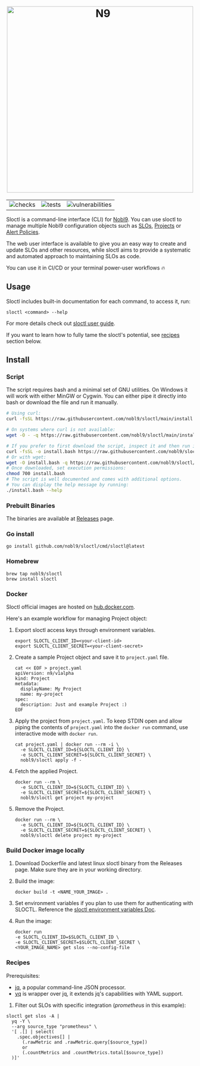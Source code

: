 <!-- markdownlint-disable line-length html -->
<h1 align="center">
   <picture>
      <source media="(prefers-color-scheme: dark)" srcset="https://github.com/nobl9/sloctl/assets/48822818/cef721c7-1394-4120-80d1-a5e6eb7c7b7e">
      <source media="(prefers-color-scheme: light)" srcset="https://github.com/nobl9/sloctl/assets/48822818/e137ac37-a299-4a24-951d-197642d31b1a">
      <img alt="N9" src="https://github.com/nobl9/sloctl/assets/48822818/e137ac37-a299-4a24-951d-197642d31b1a" width="500" />
   </picture>
</h1>

<div align="center">
  <table>
    <tr>
      <td>
        <img alt="checks" src="https://github.com/nobl9/sloctl/actions/workflows/checks.yml/badge.svg?event=push">
      </td>
      <td>
        <img alt="tests" src="https://github.com/nobl9/sloctl/actions/workflows/unit-tests.yml/badge.svg?event=push">
      </td>
      <td>
        <img alt="vulnerabilities" src="https://github.com/nobl9/sloctl/actions/workflows/vulns.yml/badge.svg?event=push">
      </td>
    </tr>
  </table>
</div>
<!-- markdownlint-enable line-length html -->

Sloctl is a command-line interface (CLI) for [Nobl9](https://www.nobl9.com/).
You can use sloctl to manage multiple Nobl9 configuration objects
such as [SLOs](https://docs.nobl9.com/getting-started/nobl9-resources/slo),
[Projects](https://docs.nobl9.com/getting-started/nobl9-resources/projects)
or [Alert Policies](https://docs.nobl9.com/getting-started/nobl9-resources/alert-policies).

The web user interface is available to give you an easy way to create
and update SLOs and other resources, while sloctl aims to provide a
systematic and automated approach to maintaining SLOs as code.

You can use it in CI/CD or your terminal power-user workflows :fire:

## Usage

Sloctl includes built-in documentation for each command, to access it, run:

```shell
sloctl <command> --help
```

For more details check out
[sloctl user guide](https://docs.nobl9.com/sloctl-user-guide).

If you want to learn how to fully tame the sloctl's potential, see
[recipes](#recipes) section below.

## Install

### Script

The script requires bash and a minimal set of GNU utilities.
On Windows it will work with either MinGW or Cygwin.
You can either pipe it directly into bash or download the file and run it manually.

```bash
# Using curl:
curl -fsSL https://raw.githubusercontent.com/nobl9/sloctl/main/install.bash | bash

# On systems where curl is not available:
wget -O - -q https://raw.githubusercontent.com/nobl9/sloctl/main/install.bash | bash

# If you prefer to first download the script, inspect it and then run it:
curl -fsSL -o install.bash https://raw.githubusercontent.com/nobl9/sloctl/main/install.bash
# Or with wget:
wget -O install.bash -q https://raw.githubusercontent.com/nobl9/sloctl/main/install.bash
# Once downloaded, set execution permissions:
chmod 700 install.bash
# The script is well documented and comes with additional options.
# You can display the help message by running:
./install.bash --help
```

### Prebuilt Binaries

The binaries are available at
[Releases](https://github.com/nobl9/sloctl/releases/latest) page.

### Go install

```shell
go install github.com/nobl9/sloctl/cmd/sloctl@latest
```

### Homebrew

```shell
brew tap nobl9/sloctl
brew install sloctl
```

### Docker

Sloctl official images are hosted on [hub.docker.com](https://hub.docker.com/r/nobl9/sloctl).

Here's an example workflow for managing Project object:

1. Export sloctl access keys through environment variables.

   ```shell
   export SLOCTL_CLIENT_ID=<your-client-id>
   export SLOCTL_CLIENT_SECRET=<your-client-secret>
   ```

2. Create a sample Project object and save it to `project.yaml` file.

   ```shell
   cat << EOF > project.yaml
   apiVersion: n9/v1alpha
   kind: Project
   metadata:
     displayName: My Project
     name: my-project
   spec:
     description: Just and example Project :)
   EOF
   ```

3. Apply the project from `project.yaml`.
   To keep STDIN open and allow piping the contents of `project.yaml` into
   the `docker run` command, use interactive mode with `docker run`.

   ```shell
   cat project.yaml | docker run --rm -i \
     -e SLOCTL_CLIENT_ID=${SLOCTL_CLIENT_ID} \
     -e SLOCTL_CLIENT_SECRET=${SLOCTL_CLIENT_SECRET} \
     nobl9/sloctl apply -f -
   ```

4. Fetch the applied Project.

   ```shell
   docker run --rm \
     -e SLOCTL_CLIENT_ID=${SLOCTL_CLIENT_ID} \
     -e SLOCTL_CLIENT_SECRET=${SLOCTL_CLIENT_SECRET} \
     nobl9/sloctl get project my-project
   ```

5. Remove the Project.

   ```shell
   docker run --rm \
     -e SLOCTL_CLIENT_ID=${SLOCTL_CLIENT_ID} \
     -e SLOCTL_CLIENT_SECRET=${SLOCTL_CLIENT_SECRET} \
     nobl9/sloctl delete project my-project
   ```

### Build Docker image locally

1. Download Dockerfile and latest linux sloctl binary from the Releases page.
   Make sure they are in your working directory.
2. Build the image:

   ```shell
   docker build -t <NAME_YOUR_IMAGE> .
   ```

3. Set environment variables if you plan to use them for authenticating with SLOCTL.
   Reference the [sloctl environment variables Doc](https://docs.nobl9.com/sloctl-user-guide/#configure-sloctl-with-environmental-variables).
4. Run the image:

   ```shell
   docker run
   -e SLOCTL_CLIENT_ID=$SLOCTL_CLIENT_ID \
   -e SLOCTL_CLIENT_SECRET=$SLOCTL_CLIENT_SECRET \
   <YOUR_IMAGE_NAME> get slos --no-config-file
   ```

### Recipes

Prerequisites:

- [jq](https://github.com/jqlang/jq), a popular command-line JSON processor.
- [yq](https://github.com/kislyuk/yq) is wrapper over jq,
  it extends jq's capabilities with YAML support.

1. Filter out SLOs with specific integration (_prometheus_ in this example):

```shell
sloctl get slos -A |
  yq -Y \
  --arg source_type "prometheus" \
  '[ .[] | select(
    .spec.objectives[] |
      (.rawMetric and .rawMetric.query[$source_type])
      or
      (.countMetrics and .countMetrics.total[$source_type])
  )]'
```
